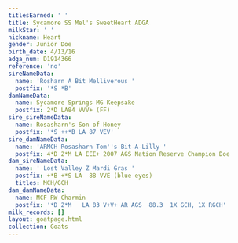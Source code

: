 ```yaml
---
titlesEarned: ' '
title: Sycamore SS Mel's SweetHeart ADGA
milkStar: ' '
nickname: Heart
gender: Junior Doe
birth_date: 4/13/16
adga_num: D1914366
reference: 'no'
sireNameData:
  name: 'Rosharn A Bit Melliverous '
  postfix: '*S *B'
damNameData:
  name: Sycamore Springs MG Keepsake
  postfix: 2*D LA84 VVV+ (FF)
sire_sireNameData:
  name: Rosasharn's Son of Honey
  postfix: '*S ++*B LA 87 VEV'
sire_damNameData:
  name: 'ARMCH Rosasharn Tom''s Bit-A-Lilly '
  postfix: 4*D 2*M LA EEE+ 2007 AGS Nation Reserve Champion Doe
dam_sireNameData:
  name: ' Lost Valley Z Mardi Gras '
  postfix: +*B +*S LA  88 VVE (blue eyes)
  titles: MCH/GCH
dam_damNameData:
  name: MCF RW Charmin
  postfix: '*D 2*M   LA 83 V+V+ AR AGS  88.3  1X GCH, 1X RGCH'
milk_records: []
layout: goatpage.html
collection: Goats
---
```


